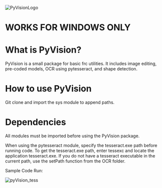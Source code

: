 ![PyVisionLogo](https://user-images.githubusercontent.com/74515743/156907013-285801ad-7d1b-4ab1-a30f-41be1175aca7.png)

# WORKS FOR WINDOWS ONLY

# What is PyVision?

PyVision is a small package for basic frc utilities. It includes image editing, pre-coded models, OCR using pytesseract, and shape detection.

# How to use PyVision

Git clone and import the sys module to append paths. 

# Dependencies

All modules must be imported before using the PyVision package. 

When using the pytesseract module, specify the tesseract.exe path before running code. To get the tesseract.exe path, enter tessexc and locate the application tesseract.exe. If you do not have a tesseract executable in the current path, use the setPath function from the OCR folder. 

Sample Code Run:

![pyVision_tess](https://user-images.githubusercontent.com/74515743/156927044-8366d06f-5db8-42b9-a75b-8d4c14dd63d9.png)



